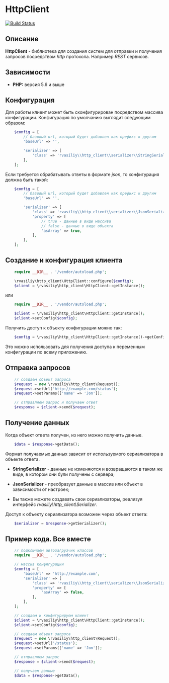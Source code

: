# HttpClient

[![Build Status](https://travis-ci.org/RVasiliy/http_client.svg)](https://travis-ci.org/RVasiliy/http_client)

## Описание

__HttpClient__ - библиотека для создания систем для отправки и получения запросов посредством _http_ протокола. Например _REST_ сервисов.

## Зависимости

* __PHP:__ версия 5.6 и выше

## Конфигурация

Для работы клиент может быть сконфигурирован посредством массива конфигурации. Конфигурация по умолчанию выглядит следующим образом:

```php
    $config = [
        // базовый url, который будет добавлен как префикс к другим
        'baseUrl' => '',

        'serializer' => [
            'class' => 'rvasiliy\\http_client\\serializer\\StringSerializer',
        ],
    ];
```

Если требуется обрабатывать ответы в формате _json_, то конфигурация должна быть такой:

```php
    $config = [
        // базовый url, который будет добавлен как префикс к другим
        'baseUrl' => '',

        'serializer' => [
            'class' => 'rvasiliy\\http_client\\serializer\\JsonSerializer',
            'property' => [
                // true - данные в виде массива
                // false - данные в виде объекта
                'asArray' => true,
            ],
        ],
    ];
```

## Создание и конфигурация клиента

```php
    require __DIR__ . '/vendor/autoload.php';

    \rvasiliy\http_client\HttpClient::configure($config);
    $client = \rvasiliy\http_client\HttpClient::getInstance();
```

или

```php
    require __DIR__ . '/vendor/autoload.php';

    $client = \rvasiliy\http_client\HttpClient::getInstance();
    $client->setConfig($config);
```

Получить доступ к объекту конфигурации можно так:

```php
    $config = \rvasiliy\http_client\HttpClient::getInstance()->getConfig();
```

Это можно использовать для получения доступа к переменным конфигурации по всему приложению.

## Отправка запросов

```php
    // создаем объект запроса
    $request = new \rvasiliy\http_client\Request();
    $request->setUrl('http://example.com/status');
    $request->setParams(['name' => 'Jon']);

    // отправляем запрос и получаем ответ
    $response = $client->send($request);
```

## Получение данных

Когда объект ответа получен, из него можно получить данные.

```php
    $data = $response->getData();
```

Формат получаемых данных зависит от используемого сериализатора в объекте ответа.

* __StringSerializer__ - данные не изменяются и возвращаются в таком же виде, в котором они були получены с сервера;

* __JsonSerializer__ - преобразует данные в массив или объект в зависимости от настроек;

* Вы также можете создавать свои сериализаторы, реализуя интерфейс _rvasiliy\http_client\Serializer_.

Доступ к объекту сериализатора возможен через объект ответа:

```php
    $serializer = $response->getSerializer();
```

## Пример кода. Все вместе

```php
    // подключаем автозагрузчик классов
    require __DIR__ . '/vendor/autoload.php';

    // массив конфигурации
    $config = [
        'baseUrl' => 'http://example.com',
        'serializer' => [
            'class' => 'rvasiliy\\http_client\\serializer\\JsonSerializer',
            'property' => [
                'asArray' => false,
            ],
        ],
    ];

    // создаем и конфигурируем клиент
    $client = \rvasiliy\http_client\HttpClient::getInstance();
    $client->setConfig($config);

    // создаем объект запроса
    $request = new \rvasiliy\http_client\Request();
    $request->setUrl('/status');
    $request->setParams(['name' => 'Jon']);

    // отправляем запрос
    $response = $client->send($request);

    // получаем данные
    $data = $response->getData();
```
